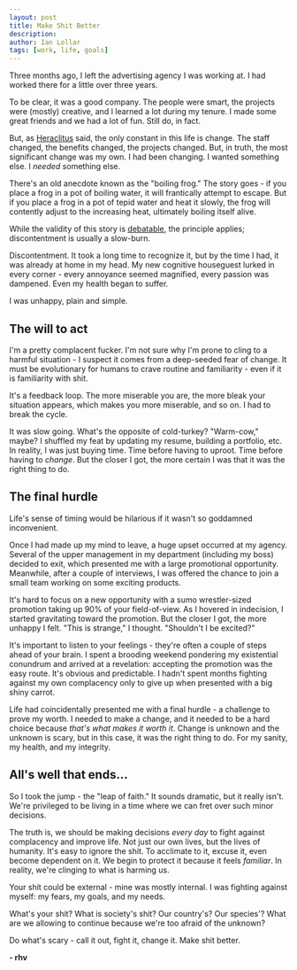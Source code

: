```yaml
---
layout: post
title: Make Shit Better
description: 
author: Ian Lollar
tags: [work, life, goals]
---
```

Three months ago, I left the advertising agency I was working at. I had worked there for a little over three years.

To be clear, it was a good company. The people were smart, the projects were (mostly) creative, and I learned a lot during my tenure. I made some great friends and we had a lot of fun. Still do, in fact.

But, as [Heraclitus](http://en.wikiquote.org/wiki/Heraclitus) said, the only constant in this life is change. The staff changed, the benefits changed, the projects changed. But, in truth, the most significant change was my own. I had been changing. I wanted something else. I *needed* something else.

There's an old anecdote known as the "boiling frog." The story goes - if you place a frog in a pot of boiling water, it will frantically attempt to escape. But if you place a frog in a pot of tepid water and heat it slowly, the frog will contently adjust to the increasing heat, ultimately boiling itself alive.

While the validity of this story is [debatable](http://en.wikipedia.org/wiki/Boiling_frog), the principle applies; discontentment is usually a slow-burn.

Discontentment. It took a long time to recognize it, but by the time I had, it was already at home in my head. My new cognitive houseguest lurked in every corner - every annoyance seemed magnified, every passion was dampened. Even my health began to suffer.

I was unhappy, plain and simple.

<!--more-->

## The will to act

I'm a pretty complacent fucker. I'm not sure why I'm prone to cling to a harmful situation - I suspect it comes from a deep-seeded fear of change. It must be evolutionary for humans to crave routine and familiarity - even if it is familiarity with shit.

It's a feedback loop. The more miserable you are, the more bleak your situation appears, which makes you more miserable, and so on. I had to break the cycle.

It was slow going. What's the opposite of cold-turkey? "Warm-cow," maybe? I shuffled my feat by updating my resume, building a portfolio, etc. In reality, I was just buying time. Time before having to uproot. Time before having to *change*. But the closer I got, the more certain I was that it was the right thing to do.

## The final hurdle

Life's sense of timing would be hilarious if it wasn't so goddamned inconvenient.

Once I had made up my mind to leave, a huge upset occurred at my agency. Several of the upper management in my department (including my boss) decided to exit, which presented me with a large promotional opportunity. Meanwhile, after a couple of interviews, I was offered the chance to join a small team working on some exciting products.

It's hard to focus on a new opportunity with a sumo wrestler-sized promotion taking up 90% of your field-of-view. As I hovered in indecision, I started gravitating toward the promotion. But the closer I got, the more unhappy I felt. "This is strange," I thought. "Shouldn't I be excited?"

It's important to listen to your feelings - they're often a couple of steps ahead of your brain. I spent a brooding weekend pondering my existential conundrum and arrived at a revelation: accepting the promotion was the easy route. It's obvious and predictable. I hadn't spent months fighting against my own complacency only to give up when presented with a big shiny carrot.

Life had coincidentally presented me with a final hurdle - a challenge to prove my worth. I needed to make a change, and it needed to be a hard choice because *that's what makes it worth it*. Change is unknown and the unknown is scary, but in this case, it was the right thing to do. For my sanity, my health, and my integrity.

## All's well that ends...

So I took the jump - the "leap of faith." It sounds dramatic, but it really isn't. We're privileged to be living in a time where we can fret over such minor decisions.

The truth is, we should be making decisions *every day* to fight against complacency and improve life. Not just our own lives, but the lives of humanity. It's easy to ignore the shit. To acclimate to it, excuse it, even become dependent on it. We begin to protect it because it feels *familiar*. In reality, we're clinging to what is harming us.

Your shit could be external - mine was mostly internal. I was fighting against myself: my fears, my goals, and my needs.

What's your shit? What is society's shit? Our country's? Our species'? What are we allowing to continue because we're too afraid of the unknown?

Do what's scary - call it out, fight it, change it. Make shit better.

**- rhv**